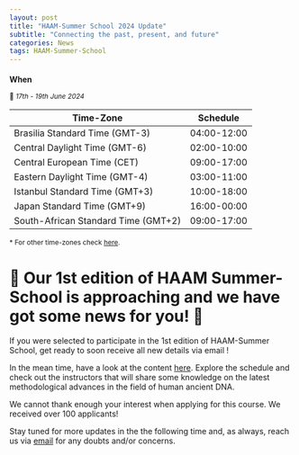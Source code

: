 ```yaml
---
layout: post
title: "HAAM-Summer School 2024 Update"
subtitle: "Connecting the past, present, and future"
categories: News
tags: HAAM-Summer-School
---
```


<div class="center" markdown="1" style="font-size:85%">

### When

📅 _17th - 19th June 2024_

| **Time-Zone**    | **Schedule** 
| ----------- | ---------------- |
| Brasilia Standard Time (GMT-3) | 04:00-12:00 |
| Central Daylight Time (GMT-6) | 02:00-10:00 |
| Central European Time (CET) | 09:00-17:00 |
| Eastern Daylight Time (GMT-4) | 03:00-11:00 |
| Istanbul Standard Time (GMT+3) | 10:00-18:00 |
| Japan Standard Time (GMT+9) | 16:00-00:00 |
| South-African Standard Time (GMT+2) | 09:00-17:00 |

\* For other time-zones check [here](https://www.worldtimebuddy.com/).

</div>

# 📣 Our 1st edition of HAAM Summer-School is approaching and we have got some news for you! 📣

If you were selected to participate in the 1st edition of HAAM-Summer School, get ready to soon receive all new details via email !

In the mean time, have a look at the content [here](https://haam-community.github.io/haam-summer-school/#/2024/README). Explore the schedule and check out the instructors that will share some knowledge on the latest methodological advances in the field of human ancient DNA.

We cannot thank enough your interest when applying for this course. We received over 100 applicants! 

Stay tuned for more updates in the the following time and, as always, reach us via [email](mailto:haamcommunity2023@gmail.com) for any doubts and/or concerns.